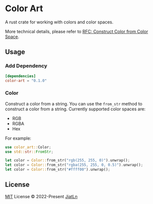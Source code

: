# Color Art
A rust crate for working with colors and color spaces.

More technical details, please refer to [RFC: Construct Color from Color Space](./rfcs/001-Construct%20Color%20from%20Color%20Space.md).

## Usage

### Add Dependency

```toml
[dependencies]
color-art = "0.1.0"
```

### Color

Construct a color from a string. You can use the `from_str` method to construct a color from a string. Currently supported color spaces are:

- RGB
- RGBA
- Hex

For example:

```rust
use color_art::Color;
use std::str::FromStr;

let color = Color::from_str("rgb(255, 255, 0)").unwrap();
let color = Color::from_str("rgba(255, 255, 0, 0.5)").unwrap();
let color = Color::from_str("#ffff00").unwrap();
```

## License

[MIT](./LICENSE) License © 2022-Present [JiatLn](https://github.com/JiatLn)
